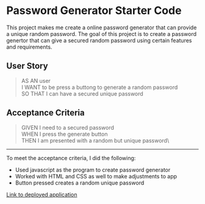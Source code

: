 # Password Generator Starter Code
This project makes me create a online password generator that can provide a unique random password.  The goal of this project is to create a password genertor that can give a secured random password using certain features and requirements.

## User Story
> AS AN user\
> I WANT to be press a buttong to generate a random password\
> SO THAT I can have a secured unique password

## Acceptance Criteria
> GIVEN I need to a secured password\
> WHEN I press the generate button\
> THEN I am presented with a random but unique password\
---

To meet the acceptance criteria, I did the following:
-  Used javascript as the program to create password generator
-  Worked with HTML and CSS as well to make adjustments to app
-  Button pressed creates a random unique password

[Link to deployed application]()